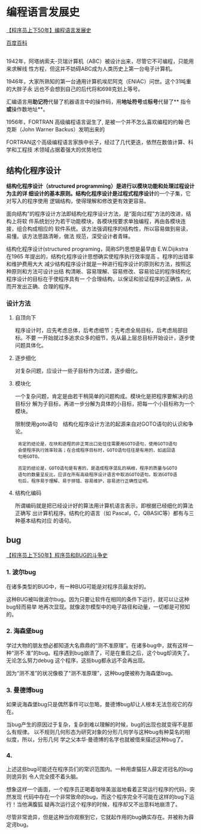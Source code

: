 
# 编程语言发展史

[【程序员上下50年】编程语言发展史](https://zhuanlan.zhihu.com/p/88261648)

[百度百科](https://baike.baidu.com/item/结构化程序设计/3295904?fr=aladdin)

## 

1942年，阿塔纳索夫-贝瑞计算机（ABC）被设计出来，尽管它不可编程，只能用来求解线
性方程，但这并不妨碍ABC成为人类历史上第一台电子计算机。

1946年，大家所熟知的第一台通用计算机埃尼阿克（ENIAC）问世。这个31吨重的大胖子永
远也不会想到自己的后代将和698克划上等号。

汇编语言用**助记符**代替了机器语言中的操作码，用**地址符号**或**标号**代替了**
指令**或**操作数地址**。

1956年，FORTRAN 高级编程语言诞生了, 是被一个并不怎么喜欢编程的约翰·巴克斯（John
Warner Backus）发明出来的

FORTRAN这个高级编程语言家族中长子，经过了几代更迭，依然在数值计算、科学和工程技
术领域占据着强大的优势地位


## 结构化程序设计

**结构化程序设计（structured programming）**是进行以模块功能和处理过程设计为主的详
细设计的基本原则。结构化程序设计是**过程式程序设计**的一个子集，它对写入的程序使用
逻辑结构，使得理解和修改更有效更容易。

面向结构”的程序设计方法即结构化程序设计方法，是“面向过程”方法的改进，结构上将软
件系统划分为若干功能模块，各模块按要求单独编程，再由各模块连接，组合构成相应的
软件系统。该方法强调程序的结构性，所以容易做到易读，易懂。该方法思路清晰，做法
规范，深受设计者青睐。

结构化程序设计(structured programing，简称SP)思想是最早由 E.W.Dijikstra 在1965
年提出的，结构化程序设计思想确实使程序执行效率提高 。程序的出错率和维护费用大大
减少结构程序设计就是一种进行程序设计的原则和方法，按照这种原则和方法可设计出结
构清晰、容易理解、容易修改、容易验证的程序结构化程序设计的目标在于使程序具有一
个合理结构，以保证和验证程序的正确性，从而开发出正确、合理的程序。


### 设计方法

1. 自顶向下

    程序设计时，应先考虑总体，后考虑细节；先考虑全局目标，后考虑局部目标。不要
    一开始就过多追求众多的细节，先从最上层总目标开始设计，逐步使问题具体化。

2. 逐步细化

    对复杂问题，应设计一些子目标作为过渡，逐步细化。

3. 模块化

    一个复杂问题，肯定是由若干稍简单的问题构成。模块化是把程序要解决的总目标分
    解为子目标，再进一步分解为具体的小目标，把每一个小目标称为一个模块。

    限制使用goto语句　结构化程序设计方法的起源来自对GOTO语句的认识和争论。

        肯定的结论是，在块和进程的非正常出口处往往需要用GOTO语句，使用GOTO语句
        会使程序执行效率较高；在合成程序目标时，GOTO语句往往是有用的，如返回语
        句用GOTO。

        否定的结论是，GOTO语句是有害的，是造成程序混乱的祸根，程序的质量与GOTO
        语句的数量呈反比，应该在所有高级程序设计语言中取消GOTO语句。取消GOTO语
        句后，程序易于理解、易于排错、容易维护，容易进行正确性证明。

4. 结构化编码

    所谓编码就是把已经设计好的算法用计算机语言表示，即根据已经细化的算法正确写
    出计算机程序。结构化的语言（如 Pascal，C，QBASIC等）都有与三种基本结构对应
    的语句。

## bug

[【程序员上下50年】程序员和BUG的斗争史](https://zhuanlan.zhihu.com/p/89679803)

### 1. 波尔bug

在诸多类型的BUG中，有一种BUG可能是对程序员最友好的。

这种BUG被叫做波尔bug。因为只要让软件在相同的条件下运行，就可以让这种bug轻而易举
地再次显现。就像波尔模型中的电子路径和动量，一切都是可预知的。

### 2. 海森堡bug

学过大物的朋友想必都知道大名鼎鼎的“测不准原理”。在诸多bug中，就有这样一种“测不
准”的bug。程序遇到bug崩溃了，可是在重启之后，这个bug却消失了。无论怎么努力debug
这个程序，这些bug都永远不会再出现。

因为“测不准”的状况像极了“测不准原理”，这种bug便被称为海森堡bug。


### 3. 曼德博bug

如果说海森堡bug只是偶然事件可以忽略，曼德博bug却让人根本无法忽视它的存在。

当bug产生的原因过于复杂，复杂到难以理解的时候，bug的出现也就变得不是那么有规律。
以不规则几何形态为研究对象的分形几何学与这种bug有种莫名的相似度，所以，分形几何
学之父本华·曼德博的名字也就被借来描述这种bug了。


### 4. 

上述这些bug可能还在程序员们的常识范围内。一种用虐猫狂人薛定谔冠名的bug则诡异到
令人完全摸不着头脑。

想象这样一个画面，一个程序员正喝着咖啡美滋滋地看着正常运行程序的代码，突然发现
代码中存在一个非常致命的bug，而这个程序完全不可能在这样的bug下运行！当他满腹狐
疑再次运行这个程序的时候，程序却又不出意料地崩溃了。

尽管非常诡异，但是这种当你观察到它，它就起作用的bug确实存在。并被称为薛定谔bug。

